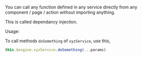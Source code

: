 You can call any function defined in any service directly from any component / page / action without importing anything.

This is called dependancy injection.

Usage:

To call methods `doSomething` of `xyzService`, use this,

```Javascript
this.$engine.xyzService.doSomething(...params)
```

